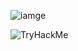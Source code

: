 ![iamge](https://wakatime.com/share/@We1337/ce482372-8d8b-4c9a-92f4-df06e73b5101.svg)

 <img src="https://tryhackme-badges.s3.amazonaws.com/We1337.png" alt="TryHackMe">
